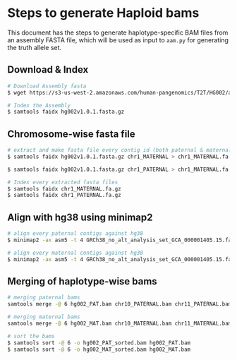 # Steps to generate Haploid bams
This document has the steps to generate haplotype-specific BAM files from an assembly FASTA file, which will be used as input to `aam.py` for generating the truth allele set.

## Download & Index
```bash
# Download Assembly fasta 
$ wget https://s3-us-west-2.amazonaws.com/human-pangenomics/T2T/HG002/assemblies/hg002v1.0.1.fasta.gz

# Index the Assembly
$ samtools faidx hg002v1.0.1.fasta.gz
```

## Chromosome-wise fasta file
```bash
# extract and make fasta file every contig id (both paternal & maternal)
$ samtools faidx hg002v1.0.1.fasta.gz chr1_MATERNAL > chr1_MATERNAL.fa.gz

$ samtools faidx hg002v1.0.1.fasta.gz chr1_PATERNAL > chr1_MATERNAL.fa.gz

# Index every extracted fasta files
$ samtools faidx chr1_MATERNAL.fa.gz
$ samtools faidx chr1_PATERNAL.fa.gz
```

## Align with hg38 using minimap2
```bash
# align every paternal contigs against hg38
$ minimap2 -ax asm5 -t 4 GRCh38_no_alt_analysis_set_GCA_000001405.15.fasta.gz chr1_PATERNAL.fa.gz | samtools view -bS -| samtools sort -@ 4 > chr1_PATERNAL.bam

# align every maternal contigs against hg38
$ minimap2 -ax asm5 -t 4 GRCh38_no_alt_analysis_set_GCA_000001405.15.fasta.gz chr1_MATERNAL.fa.gz | samtools view -bS -| samtools sort -@ 4 > chr1_MATERNAL.bam
```

## Merging of haplotype-wise bams
```bash
# merging paternal bams
samtools merge -@ 6 hg002_PAT.bam chr10_PATERNAL.bam chr11_PATERNAL.bam chr12_PATERNAL.bam chr13_PATERNAL.bam chr14_PATERNAL.bam chr15_PATERNAL.bam chr16_PATERNAL.bam chr17_PATERNAL.bam chr18_PATERNAL.bam chr19_PATERNAL.bam chr1_PATERNAL.bam chr20_PATERNAL.bam chr21_PATERNAL.bam chr22_PATERNAL.bam chr2_PATERNAL.bam chr3_PATERNAL.bam chr4_PATERNAL.bam chr5_PATERNAL.bam chr6_PATERNAL.bam chr7_PATERNAL.bam chr8_PATERNAL.bam chr9_PATERNAL.bam chrY_PATERNAL.bam

# merging maternal bams
samtools merge -@ 6 hg002_MAT.bam chr10_MATERNAL.bam chr11_MATERNAL.bam chr12_MATERNAL.bam chr13_MATERNAL.bam chr14_MATERNAL.bam chr15_MATERNAL.bam chr16_MATERNAL.bam chr17_MATERNAL.bam chr18_MATERNAL.bam chr19_MATERNAL.bam chr1_MATERNAL.bam chr20_MATERNAL.bam chr21_MATERNAL.bam chr22_MATERNAL.bam chr2_MATERNAL.bam chr3_MATERNAL.bam chr4_MATERNAL.bam chr5_MATERNAL.bam chr6_MATERNAL.bam chr7_MATERNAL.bam chr8_MATERNAL.bam chr9_MATERNAL.bam chrX_MATERNAL.bam

# sort the bams
$ samtools sort -@ 6 -o hg002_PAT_sorted.bam hg002_PAT.bam
$ samtools sort -@ 6 -o hg002_MAT_sorted.bam hg002_MAT.bam
```